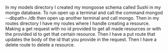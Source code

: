 In my models directory I created my mongoose schema called Sushi in my mongo database. To run open up a terminal and call the command mongod --dbpath=./db then open up another terminal and call mongo. Then in my routes directory I have my routes where I handle creating a resource. Making a get request with no id provided to get all made resources or with the provided id to get that certain resource. Then I have a put route that updates the body of the id that you provide in the request. Then I have a delete route to delete a resource. 
